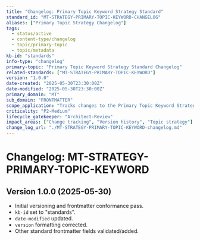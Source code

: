 ```yaml
---
title: "Changelog: Primary Topic Keyword Strategy Standard"
standard_id: "MT-STRATEGY-PRIMARY-TOPIC-KEYWORD-CHANGELOG"
aliases: ["Primary Topic Strategy Changelog"]
tags:
  - status/active
  - content-type/changelog
  - topic/primary-topic
  - topic/metadata
kb-id: "standards"
info-type: "changelog"
primary-topic: "Primary Topic Keyword Strategy Standard Changelog"
related-standards: ["MT-STRATEGY-PRIMARY-TOPIC-KEYWORD"]
version: "1.0.0"
date-created: "2025-05-30T23:30:00Z"
date-modified: "2025-05-30T23:30:00Z"
primary_domain: "MT"
sub_domain: "FRONTMATTER"
scope_application: "Tracks changes to the Primary Topic Keyword Strategy Standard."
criticality: "P2-Medium"
lifecycle_gatekeeper: "Architect-Review"
impact_areas: ["Change tracking", "Version history", "Topic strategy"]
change_log_url: "./MT-STRATEGY-PRIMARY-TOPIC-KEYWORD-changelog.md"
---
```


# Changelog: MT-STRATEGY-PRIMARY-TOPIC-KEYWORD

## Version 1.0.0 (2025-05-30)
- Initial versioning and frontmatter conformance pass.
- `kb-id` set to "standards".
- `date-modified` updated.
- `version` formatting corrected.
- Other standard frontmatter fields validated/added.

